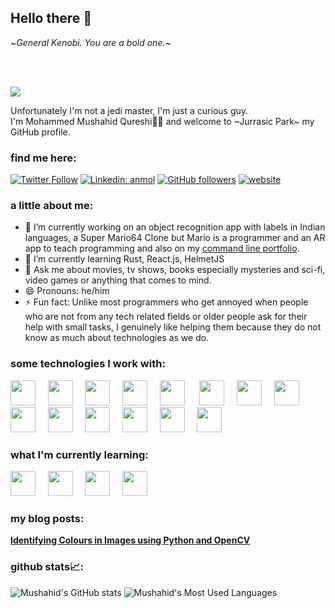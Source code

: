 <!--
**mushahidq/mushahidq** is a ✨ _special_ ✨ repository because its `README.md` (this file) appears on your GitHub profile.

Here are some ideas to get you started:

- 🔭 I’m currently working on ...
- 🌱 I’m currently learning ...
- 👯 I’m looking to collaborate on ...
- 🤔 I’m looking for help with ...
- 💬 Ask me about ...
- 📫 How to reach me: ...
- 😄 Pronouns: ...
- ⚡ Fun fact: ...

-->

## Hello there 👋

~*General Kenobi. You are a bold one.*~

<br>
<br>

![](https://visitor-badge.glitch.me/badge?page_id=mushahidq.mushahidq)


Unfortunately I'm not a jedi master, I'm just a curious guy.<br>
I'm Mohammed Mushahid Qureshi👨‍💻 and welcome to ~Jurrasic Park~ my GitHub profile.<br>

### find me here:

[![Twitter Follow](https://img.shields.io/twitter/follow/mushahidq?label=Follow)](https://twitter.com/intent/follow?screen_name=mushahidq)
[![Linkedin: anmol](https://img.shields.io/badge/-mushahidq-blue?style=flat-square&logo=Linkedin&logoColor=white&link=https://www.linkedin.com/in/mushahidq/)](https://www.linkedin.com/in/mushahidq/)
[![GitHub followers](https://img.shields.io/github/followers/mushahidq?label=Follow&style=social)](https://github.com/mushahidq/?tab=follow)
[![website](https://img.shields.io/badge/Website-46a2f1.svg?&style=flat-square&logo=Google-Chrome&logoColor=white&link=https://mushahidq.github.io/portfolio-cli/)](https://mushahidq.github.io/portfolio-cli/)


### a little about me:

- 🔭 I’m currently working on an object recognition app with labels in Indian languages, a Super Mario64 Clone but Mario is a programmer and an AR app to teach programming and also on my [command line portfolio](https://mushahidq.github.io/portfolio-cli/).
- 🌱 I’m currently learning Rust, React.js, HelmetJS
- 💬 Ask me about movies, tv shows, books especially mysteries and sci-fi, video games or anything that comes to mind.
- 😄 Pronouns: he/him
- ⚡ Fun fact: Unlike most programmers who get annoyed when people who are not from any tech related fields or older people ask for their help with small tasks, I genuinely like helping them because they do not know as much about technologies as we do.

### some technologies I work with:

<img src="https://cdn.jsdelivr.net/gh/devicons/devicon@latest/icons/html5/html5-plain.svg" width="40px">&nbsp;&nbsp;&nbsp;&nbsp;
<img src="https://cdn.jsdelivr.net/gh/devicons/devicon@latest/icons/css3/css3-plain.svg" width="40px">&nbsp;&nbsp;&nbsp;&nbsp;
<img src="https://cdn.jsdelivr.net/gh/devicons/devicon@latest/icons/javascript/javascript-original.svg" width="40px">&nbsp;&nbsp;&nbsp;&nbsp;
<img src="https://cdn.jsdelivr.net/gh/devicons/devicon@latest/icons/nodejs/nodejs-plain.svg" width="40px">&nbsp;&nbsp;&nbsp;&nbsp;
<img src="https://cdn.jsdelivr.net/gh/devicons/devicon@latest/icons/git/git-original.svg" width="40px">&nbsp;&nbsp;&nbsp;&nbsp;&nbsp;
<img src="https://cdn.jsdelivr.net/gh/devicons/devicon@latest/icons/python/python-original.svg" width="40px">&nbsp;&nbsp;&nbsp;&nbsp;
<img src="https://cdn.jsdelivr.net/gh/devicons/devicon@latest/icons/c/c-original.svg" width="40px">&nbsp;&nbsp;&nbsp;&nbsp;
<img src="https://cdn.jsdelivr.net/gh/devicons/devicon@latest/icons/cplusplus/cplusplus-original.svg" width="40px">&nbsp;&nbsp;&nbsp;&nbsp;
<img src="https://cdn.jsdelivr.net/gh/devicons/devicon@latest/icons/csharp/csharp-original.svg" width="40px">&nbsp;&nbsp;&nbsp;&nbsp;
<img src="https://cdn.jsdelivr.net/gh/devicons/devicon@latest/icons/java/java-original.svg" width="40px">&nbsp;&nbsp;&nbsp;&nbsp;
<img src="https://cdn.jsdelivr.net/gh/devicons/devicon@latest/icons/rails/rails-original-wordmark.svg" width="40px">&nbsp;&nbsp;&nbsp;&nbsp;
<img src="https://cdn.jsdelivr.net/gh/devicons/devicon@latest/icons/ruby/ruby-original.svg" width="40px">&nbsp;&nbsp;&nbsp;&nbsp;
<img src="https://cdn.jsdelivr.net/gh/devicons/devicon@latest/icons/mongodb/mongodb-original.svg" width="40px">&nbsp;&nbsp;&nbsp;&nbsp;
<img src="https://cdn.jsdelivr.net/gh/devicons/devicon@latest/icons/mysql/mysql-original.svg" width="40px">&nbsp;&nbsp;&nbsp;&nbsp;

### what I'm currently learning:

<img src="https://cdn.jsdelivr.net/gh/devicons/devicon@latest/icons/typescript/typescript-original.svg" width="40px">&nbsp;&nbsp;&nbsp;&nbsp;
<img src="https://cdn.jsdelivr.net/gh/devicons/devicon@latest/icons/react/react-original.svg" width="40px">&nbsp;&nbsp;&nbsp;&nbsp;
<img src="https://cdn.jsdelivr.net/gh/devicons/devicon@latest/icons/go/go-original.svg" width="40px">&nbsp;&nbsp;&nbsp;&nbsp;
<img src="https://cdn.jsdelivr.net/gh/devicons/devicon@latest/icons/rust/rust-plain.svg" width="40px">&nbsp;&nbsp;&nbsp;&nbsp;&nbsp;&nbsp;&nbsp;&nbsp;

### my blog posts:
**[Identifying Colours in Images using Python and OpenCV](https://dev.to/mushahidq/identifying-colours-in-images-using-python-and-opencv-4g3j)**

### github stats📈:
![Mushahid's GitHub stats](https://github-readme-stats.vercel.app/api?username=mushahidq&count_private=true&show_icons=true&title_color=58a6ff&text_color=c9d1d9&hide_border=true&icon_color=da3633&bg_color=0d1117)
![Mushahid's Most Used Languages](https://github-readme-stats.vercel.app/api/top-langs/?username=mushahidq&langs_count=10&hide=Jupyter%20Notebook&layout=compact&count_private=true&show_icons=true&title_color=58a6ff&text_color=c9d1d9&hide_border=true&icon_color=da3633&bg_color=0d1117)
